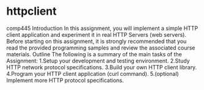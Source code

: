 # httpclient
comp445
Introduction
In this assignment, you will implement a simple HTTP client application and experiment it in real HTTP Servers (web servers). Before starting on this assignment, it is strongly recommended that you read the provided programming samples and review the associated course materials.
Outline
The following is a summary of the main tasks of the Assignment:
1.Setup your development and testing environment.
2.Study HTTP network protocol specifications.
3.Build your own HTTP client library.
4.Program your HTTP client application (curl command).
5.(optional) Implement more HTTP protocol specifications.
